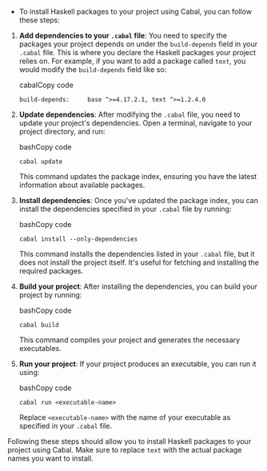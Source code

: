 * To install Haskell packages to your project using Cabal, you can follow these steps:


1.  **Add dependencies to your `.cabal` file**: You need to specify the packages your project depends on under the `build-depends` field in your `.cabal` file. This is where you declare the Haskell packages your project relies on. For example, if you want to add a package called `text`, you would modify the `build-depends` field like so:
    
    cabalCopy code
    
    `build-depends:    
        base ^>=4.17.2.1,
        text ^>=1.2.4.0
    `
    
3.  **Update dependencies**: After modifying the `.cabal` file, you need to update your project's dependencies. Open a terminal, navigate to your project directory, and run:
    
    bashCopy code
    
    `cabal update` 
    
    This command updates the package index, ensuring you have the latest information about available packages.
    
4.  **Install dependencies**: Once you've updated the package index, you can install the dependencies specified in your `.cabal` file by running:
    
    bashCopy code
    
    `cabal install --only-dependencies` 
    
    This command installs the dependencies listed in your `.cabal` file, but it does not install the project itself. It's useful for fetching and installing the required packages.
    
5.  **Build your project**: After installing the dependencies, you can build your project by running:
    
    bashCopy code
    
    `cabal build` 
    
    This command compiles your project and generates the necessary executables.
    
6.  **Run your project**: If your project produces an executable, you can run it using:
    
    bashCopy code
    
    `cabal run <executable-name>` 
    
    Replace `<executable-name>` with the name of your executable as specified in your `.cabal` file.
    

Following these steps should allow you to install Haskell packages to your project using Cabal. Make sure to replace `text` with the actual package names you want to install.
